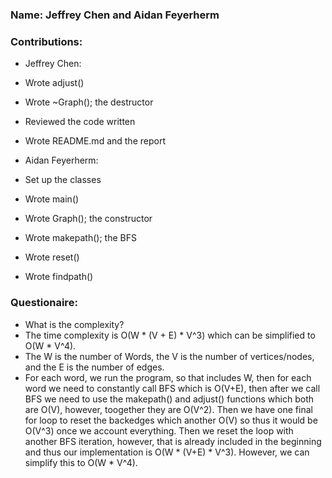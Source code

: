 ### Name: Jeffrey Chen and Aidan Feyerherm

### Contributions:
- Jeffrey Chen:
- Wrote adjust()
- Wrote ~Graph(); the destructor
- Reviewed the code written
- Wrote README.md and the report

- Aidan Feyerherm:
- Set up the classes
- Wrote main()
- Wrote Graph(); the constructor
- Wrote makepath(); the BFS
- Wrote reset()
- Wrote findpath()

### Questionaire:
- What is the complexity?
- The time complexity is O(W * (V + E) * V^3) which can be simplified to O(W * V^4).
- The W is the number of Words, the V is the number of vertices/nodes, and the E is the number of edges.
- For each word, we run the program, so that includes W, then for each word we need to constantly call BFS which is O(V+E), then after we call BFS we need to use the makepath() and adjust() functions which both are O(V), however, toogether they are O(V^2). Then we have one final for loop to reset the backedges which another O(V) so thus it would be O(V^3) once we account everything. Then we reset the loop with another BFS iteration, however, that is already included in the beginning and thus our implementation is O(W * (V+E) * V^3). However, we can simplify this to O(W * V^4).


